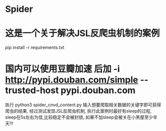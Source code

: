 # Spider
# 这是一个关于解决JSL反爬虫机制的案例

pip install -r  requirements.txt 
# 国内可以使用豆瓣加速 后加 -i http://pypi.douban.com/simple --trusted-host pypi.douban.com

执行 python3 spider_cnvd_content.py
输入想要爬取相关数据的关键字即可获得爬虫的结果, 经过测试发现JSL反爬虫机制, 执行此案例时最好有sleep的过程, sleep在5s左右为佳,比较稳定不会被封锁,.如果不加sleep会被关在小黑屋至少半天!!!

